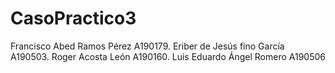 # CasoPractico3
Francisco Abed Ramos Pérez A190179. Eriber de Jesús fino García A190503. Roger Acosta León A190160. Luis Eduardo Ángel Romero A190506
